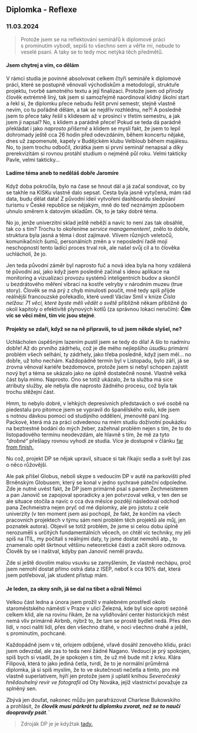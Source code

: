 ## Diplomka - Reflexe
### 11.03.2024

> Protože jsem se na reflektování seminářů k diplomové práci s prominutím vybodl, sepíši to všechno sem a věřte mi, nebude to veselé psaní. A taky se to tedy moc netýká těch předmětů. 

#### Jsem chytrej a vím, co dělám

V rámci studia je povinné absolvovat celkem čtyři semináře k diplomové práci, které se postupně věnovali východiskům a metodologii, struktuře projektu, tvorbě samotného textu a její finalizaci. Protože jsem od přírody člověk extrémně líný, tak jsem si samozřejmě naordinoval klidný školní start a řekl si, že diplomku přece nebudu řešit první semestr, stejně vlastně nevím, co tu pořádně dělám, a tak se nejdřív rozhlédnu, ne?! A posledně jsem to přece taky řešil s klidesem až v prosinci v třetím semestru, a jak jsem ji napsal? No, s klidem a parádně přece! Pokud se teda dá parádně překládat i jako *naprosto příšerně* a klidem se myslí fakt, že jsem to lepil dohromady ještě cca 26 hodin před odevzdáním, během koncertu nějaké, dnes už zapomenuté, kapely v Budějckém klubu Velbloub během majálesu. No, to jsem trochu odbočil, zkrátka jsem si první seminář nenapsal a díky prerekvizitám si rovnou protáhl studium o nejméně půl roku. Velmi takticky Pavle, velmi takticky…

#### Ladíme téma aneb to neděláš dobře Jaromíre

Když doba pokročila, bylo na čase se hnout dál a já začal sondovat, co by se takhle na KISKu vlastně dalo sepsat. Cesta byla jasně vytyčená, mám rád data, budu dělat data! Z původní ideií vytvoření dashboardu sledování turismu v České republice se nějakým, mně do teď neznámým způsobem uhnulo směrem k datovým skladům. Ok, to je taky dobré téma. 

No jo, jenže univerzitní sklad ještě neběží a navíc to není zas tak obsáhlé, tak co s tím? Trochu to okořeníme *service managementem!*, znělo to dobře, struktura byla jasná a téma i dost zajímavé. Vlivem různých veletočů, komunikačních šumů, personálních změn a v neposlední řadě mojí neschopností tento ladící proces trval rok, ale našel svůj cíl a to člověka uchlácholí, že jo. 

Jen teda původní záměr byl naprosto fuč a nová idea byla na hony vzdálená té původní asi, jako když jsem posledně začínal s ideou aplikace na monitoring a vizualizaci provozu systémů inteligentních budov a skončil u bezdrátového měření vibrací na kostře velryby v národním muzeu (true story). Člověk se má prý z chyb minulosti poučit, mně tedy spíš přijde reálnější francouzské pořekadlo, které uvedl Václav Smil v knize *Čísla nelžou: 71 věcí, které byste měli vědět o světě* přibližně někam přibližně do okolí kapitoly o efektivitě plynových kotlů (za správnou lokaci neručím): **Čím víc se věci mění, tím víc jsou stejné**.

#### Projekty se zdaří, když se na ně připravíš, to už jsem někde slyšel, ne?

Uchlácholen úspěšným lazením pustil jsem se tedy do díla! A šlo to nadmíru dobře! Až do prvního zádrhelu, což je dle mého nejlepšího úsudku primární problém všech selhání, ty zádrhely, jako třeba posledně, když jsem měl… no dobře, už toho nechám. Každopádně termín byl v Listopadu, bylo září, já se zrovna věnoval kariéře bezdomovce, protože jsem si nebyl schopen zajistit nový byt a téma se ukázalo jako ne úplně dostatečně nosné. Vlastně velká část byla mimo. Naprosto. Ono se totiž ukázalo, že ta služba má sice atributy služby, ale nebyla dle naprosto žádného procesu, což byla tak trochu stěžejní část. 

Hmm, to nebylo dobré, v lehkých depresivních představách o své osobě na piedestalu pro pitomce jsem se vypravil do španělského exilu, kde jsem s notnou dávkou pomoci od studijního oddělení, jmenovitě paní Ing. Packové, která má za práci odvedenou na mém studiu doživotní poukázku na beztrestné bodání do mých žeber, zažehnal problém nejen s tím, že to do listopadového termínu neodevzdám, ale hlavně s tím, že mě za tyto *"drobné“* přešlapy rovnou vyhodí ze studia. Více je dostupné v článku [far from finish.](far-from-finish.md)

Nu což, projekt DP se nějak upravil, situace si tak říkajíc sedla a svět byl zas o něco růžovější. 

Ale pak přišel Globus, neboli skype s vedoucím DP v autě na parkovišti před Brněnským Globusem, který se konal v jedno sychravé páteční odpoledne. Zde je nutné uvést fakt, že DP jsem primárně psal s panem Zechmeisterem a pan Janovič se zapojoval sporadicky a jen potvrzoval velká, v ten den se ale situace otočila a navíc o cca dva měsíce později následoval odchod pana Zechmeistra nejen pryč od mé diplomky, ale pro jistotu z celé univerzity (v ten moment jsem asi pochopil, že fakt, že končím na všech pracovních projektech v týmu sám není problém těch projektů ale můj, jen poznatek autora). Objevil se totiž problém, že jsme si celou dobu úplně nerozuměli s určitých fundamentálních věcech, on chtěl víc techniky, my jeli spíš na ITIL, my počítali s reálnými daty, ty jsme dostat nemohli atp., to znamenalo opět škrtnout většinu neteoretické části a začít skoro odznova. Člověk by se i naštval, kdyby pan Janovič neměl pravdu. 

Zde si ještě dovolím malou vsuvku se zamyšlením, že vlastně nechápu, proč jsem nemohl dostat přímo ostrá data z ISEP, neboť k cca 90% dat, která jsem potřeboval, jak student přístup mám. 

#### Je leden, za okny sníh, já se dal na tibet a ožralí Němci

Velkou část ledna a února jsem prožil v malebném prostředí okolo staroměstského náměstí v Praze v ulici Železná, kde byl sice oproti sezóně celkem klid, ale na rovinu říkám, že na vylidňování center historických měst nemá vliv primárně Airbnb, nýbrž to, že tam se prostě bydlet nedá. Přes den lidi, v noci nalití lidi, přes den všechno drahé, v noci všechno drahé a ještě, s prominutím, pochcané.

Každopádně jsem v té, orlojem odbíjené, vřavě dosáhl zenového klidu, práci jsem odevzdal, ale zas to teda není žádné Nagano. Vedoucí je prý spokojen, spíš bych si vsadil, že je spokojen s tím, že už mě bude mít z krku. Klára Filipová, která to jako jediná četla, tvrdí, že to je normální průměrná diplomka, já si spíš myslím, že to ve skutečnosti nečetla a tímto, pro mě vlastně superlativem, hýří jen protože jsem ji uplatil knihou *Severočeský hnědouhelný revír ve fotografii* od Oty Nováka, jejíž vlastnictví považuje za splněný sen. 

Zbývá jen doufat, nakonec můžu jen parafrázovat Charlese Bukowskiho a prohlásit, že ***člověk musí párkrát tu diplomku zvorat, než se to naučí doopravdy psát***.¨

> Zdroják DP je je kdyžtak [tady.](https://github.com/BroomEx/DP-DWH)